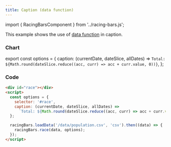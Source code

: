 ```yaml
---
title: Caption (data function)
---
```


import { RacingBarsComponent } from '../racing-bars.js';

This example shows the use of [data function](../docs/documentation/options#data-function) in caption.

<!--truncate-->

### Chart

export const options = {
caption: (currentDate, dateSlice, allDates) =>
`Total: ${Math.round(dateSlice.reduce((acc, curr) => acc + curr.value, 0))}`,
};

<div className="gallery">
  <RacingBarsComponent
    dataUrl="/data/population.csv"
    dataType="csv"
    caption={options.caption}
  />
</div>

### Code

```html {5,6}
<div id="race"></div>
<script>
  const options = {
    selector: '#race',
    caption: (currentDate, dateSlice, allDates) =>
      `Total: ${Math.round(dateSlice.reduce((acc, curr) => acc + curr.value, 0))}`,
  };

  racingBars.loadData('/data/population.csv', 'csv').then((data) => {
    racingBars.race(data, options);
  });
</script>
```
